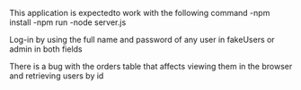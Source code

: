This application is expectedto work with the following command
    -npm install
    -npm run
    -node server.js

Log-in by using the full name and password of any user in fakeUsers or admin in both fields

There is a bug with the orders table that affects viewing them in the browser and retrieving users by id